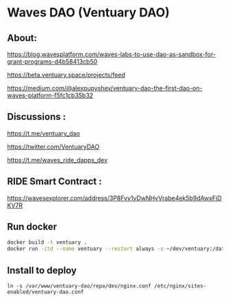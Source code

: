 # Waves DAO (Ventuary DAO)

## About:

https://blog.wavesplatform.com/waves-labs-to-use-dao-as-sandbox-for-grant-programs-d4b58413cb50

https://beta.ventuary.space/projects/feed

https://medium.com/@alexpupyshev/ventuary-dao-the-first-dao-on-waves-platform-f5fc1cb35b32


## Discussions :

https://t.me/ventuary_dao

https://twitter.com/VentuaryDAO

https://t.me/waves_ride_dapps_dev

## RIDE Smart Contract :

https://wavesexplorer.com/address/3P8Fvy1yDwNHvVrabe4ek5b9dAwxFjDKV7R

## Run docker

```sh
docker build -t ventuary .
docker run -itd --name ventuary --restart always -v ~/dev/ventuary:/data -p 5000:5000 ventuary
```


## Install to deploy

```
ln -s /var/www/ventuary-dao/repo/dev/nginx.conf /etc/nginx/sites-enabled/ventuary-dao.conf

```
